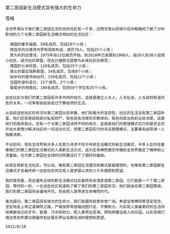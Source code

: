 第二家园新生活模式具有强大的生命力

雪峰


    全世界类似于我们第二家园生活形态的社区有一千多，近两天我从视频介绍中粗略地了解了分布欧洲的几个与第二家园新生活模式相似的生活社区：

      德国的童多福堡，50名成员，包括20个小孩；
      西班牙的马塔芬内罗和保依布诺，成员70人，包括25个小孩；
      意大利的达慢活，1975年由12位成员开始，到2010年已发展到1000人，由20人到30人组成小社区，成为社区联盟，现在已被联合国誉为永续社区的典范；
      德国的七本材登，120名成员，包括35个小孩；
      瑞士的葛拉瑞斯歌堡，34名成员，包括8个小孩；
      匈牙利的奎师纳谷村，150名成员，包括12个小孩；
      法国的波利诺贝，13个成员，2个小孩；
      葡萄牙的塔美拉，180名成员，包括50个学生和25个小孩。

    这些社区与我们的第二家园有许多共同的地方，这就是建立人与人、人与社会、人与自然和谐共处的关系，一切争取自给自足过宁静自然的生活。

    从目前这些社区的状况与第二家园比较来看，他们有极大的盲目性，社区的生活没有第二家园丰富，他们还有家庭和部分私有财产，有些具有浓厚的宗教倾向，有些的政治色彩比较浓厚，这是他们的致命弱点。还有一个与第二家园决然不同的地方，这就是他们的管理模式实行的是民主的开会大家商讨解决社区的一切活动方式，而第二家园实行的浑沌管理模式，主要事务由导游一人独裁决断。

    不论如何，现在全世界有许多人在努力寻求不同于传统生活模式的新生活模式，许多人在向往着像我们的第二家园生活模式的人类新生活方式，这为生命禅院理念传播到全世界奠定了精神和心灵基础，也为第二家园在全球的分院建设打下了很好的基础。

    纵观全球新生活社区，可以说，唯有第二家园生活理念和模式是最理想的，也唯有第二家园新生活模式才会最终统一这些社区而实现人类梦寐以求的几千年理想和愿望。

    我的直觉是，现在遍布全球的新生活模式社区最终将会演变成第二家园，它们就是一个个第二家园，等时机一到，一旦这些社区知道和了解了我们的第二家园状况，他们就会向第二家园靠拢，我们的第二家园将会遍地开花，将会把人类带进生命禅院时代。

    毫无疑问，第二家园具有强大的生命力，我们发展的前景非常广阔，希望全体禅院草坚定信念，坚定地走上帝之道禅院之路，严格按照导游路线图行走，不懈努力，为实现人类最美好的生活持续奉献自己的才华、智慧、汗水和财力，把人类带出苦海，把地球建设成人间乐园，以实现我们偿还债务积累功德最终到达极乐界仙岛群岛洲的理想和愿望。

    2012/8/18 



